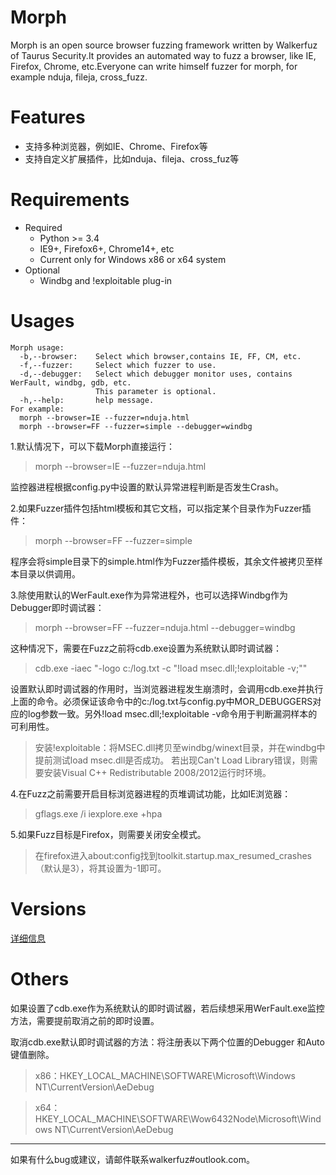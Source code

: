 # Morph

Morph is an open source browser fuzzing framework written by Walkerfuz of Taurus Security.It provides an automated way to fuzz a browser, like IE, Firefox, Chrome, etc.Everyone can write himself fuzzer for morph, for example nduja, fileja, cross_fuzz.

# Features

* 支持多种浏览器，例如IE、Chrome、Firefox等
* 支持自定义扩展插件，比如nduja、fileja、cross_fuz等

# Requirements

* Required
    * Python >= 3.4
    * IE9+, Firefox6+, Chrome14+, etc
    * Current only for Windows x86 or x64 system
* Optional
    * Windbg and !exploitable plug-in

# Usages

	Morph usage:
	  -b,--browser:    Select which browser,contains IE, FF, CM, etc.
	  -f,--fuzzer:     Select which fuzzer to use.
	  -d,--debugger:   Select which debugger monitor uses, contains WerFault, windbg, gdb, etc.
					   This parameter is optional.
	  -h,--help:       help message.
	For example:
	  morph --browser=IE --fuzzer=nduja.html
	  morph --browser=FF --fuzzer=simple --debugger=windbg

1.默认情况下，可以下载Morph直接运行：

> morph --browser=IE --fuzzer=nduja.html

监控器进程根据config.py中设置的默认异常进程判断是否发生Crash。

2.如果Fuzzer插件包括html模板和其它文档，可以指定某个目录作为Fuzzer插件：

> morph --browser=FF --fuzzer=simple

程序会将simple目录下的simple.html作为Fuzzer插件模板，其余文件被拷贝至样本目录以供调用。

3.除使用默认的WerFault.exe作为异常进程外，也可以选择Windbg作为Debugger即时调试器：

> morph --browser=FF --fuzzer=nduja.html --debugger=windbg

这种情况下，需要在Fuzz之前将cdb.exe设置为系统默认即时调试器：

> cdb.exe -iaec "-logo c:/log.txt -c \"!load msec.dll;!exploitable -v;\""

设置默认即时调试器的作用时，当浏览器进程发生崩溃时，会调用cdb.exe并执行上面的命令。必须保证该命令中的c:/log.txt与config.py中MOR_DEBUGGERS对应的log参数一致。另外!load msec.dll;!exploitable -v命令用于判断漏洞样本的可利用性。

> 安装!exploitable：将MSEC.dll拷贝至windbg/winext目录，并在windbg中提前测试load msec.dll是否成功。
若出现Can't Load Library错误，则需要安装Visual C++ Redistributable 2008/2012运行时环境。

4.在Fuzz之前需要开启目标浏览器进程的页堆调试功能，比如IE浏览器：

> gflags.exe /i iexplore.exe +hpa

5.如果Fuzz目标是Firefox，则需要关闭安全模式。
> 在firefox进入about:config找到toolkit.startup.max_resumed_crashes（默认是3），将其设置为-1即可。

# Versions
	
[详细信息](https://github.com/walkerfuz/morph/blob/master/versions.md)

# Others

如果设置了cdb.exe作为系统默认的即时调试器，若后续想采用WerFault.exe监控方法，需要提前取消之前的即时设置。

取消cdb.exe默认即时调试器的方法：将注册表以下两个位置的Debugger 和Auto键值删除。

> x86：HKEY_LOCAL_MACHINE\SOFTWARE\Microsoft\Windows NT\CurrentVersion\AeDebug

> x64： HKEY_LOCAL_MACHINE\SOFTWARE\Wow6432Node\Microsoft\Windows NT\CurrentVersion\AeDebug

------

如果有什么bug或建议，请邮件联系walkerfuz#outlook.com。
